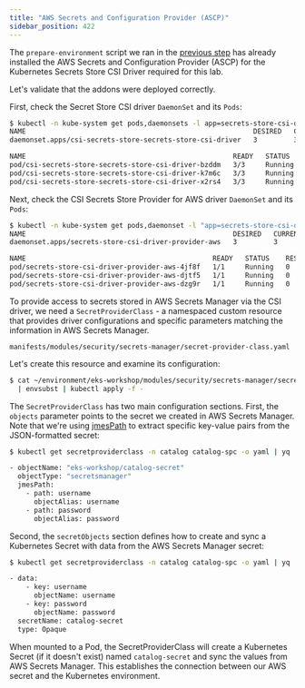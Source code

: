 ```yaml
---
title: "AWS Secrets and Configuration Provider (ASCP)"
sidebar_position: 422
---
```


The `prepare-environment` script we ran in the [previous step](./index.md) has already installed the AWS Secrets and Configuration Provider (ASCP) for the Kubernetes Secrets Store CSI Driver required for this lab.

Let's validate that the addons were deployed correctly.

First, check the Secret Store CSI driver `DaemonSet` and its `Pods`:

```bash
$ kubectl -n kube-system get pods,daemonsets -l app=secrets-store-csi-driver
NAME                                                        DESIRED   CURRENT   READY   UP-TO-DATE   AVAILABLE   NODE SELECTOR            AGE
daemonset.apps/csi-secrets-store-secrets-store-csi-driver   3         3         3       3            3           kubernetes.io/os=linux   3m57s

NAME                                                   READY   STATUS    RESTARTS   AGE
pod/csi-secrets-store-secrets-store-csi-driver-bzddm   3/3     Running   0          3m57s
pod/csi-secrets-store-secrets-store-csi-driver-k7m6c   3/3     Running   0          3m57s
pod/csi-secrets-store-secrets-store-csi-driver-x2rs4   3/3     Running   0          3m57s
```

Next, check the CSI Secrets Store Provider for AWS driver `DaemonSet` and its `Pods`:

```bash
$ kubectl -n kube-system get pods,daemonset -l "app=secrets-store-csi-driver-provider-aws"
NAME                                                   DESIRED   CURRENT   READY   UP-TO-DATE   AVAILABLE   NODE SELECTOR            AGE
daemonset.apps/secrets-store-csi-driver-provider-aws   3         3         3       3            3           kubernetes.io/os=linux   2m3s

NAME                                              READY   STATUS    RESTARTS   AGE
pod/secrets-store-csi-driver-provider-aws-4jf8f   1/1     Running   0          2m2s
pod/secrets-store-csi-driver-provider-aws-djtf5   1/1     Running   0          2m2s
pod/secrets-store-csi-driver-provider-aws-dzg9r   1/1     Running   0          2m2s
```

To provide access to secrets stored in AWS Secrets Manager via the CSI driver, we need a `SecretProviderClass` - a namespaced custom resource that provides driver configurations and specific parameters matching the information in AWS Secrets Manager.

```file
manifests/modules/security/secrets-manager/secret-provider-class.yaml
```

Let's create this resource and examine its configuration:

```bash
$ cat ~/environment/eks-workshop/modules/security/secrets-manager/secret-provider-class.yaml \
  | envsubst | kubectl apply -f -
```

The `SecretProviderClass` has two main configuration sections. First, the `objects` parameter points to the secret we created in AWS Secrets Manager. Note that we're using [jmesPath](https://jmespath.org/) to extract specific key-value pairs from the JSON-formatted secret:

```bash
$ kubectl get secretproviderclass -n catalog catalog-spc -o yaml | yq '.spec.parameters.objects'

- objectName: "eks-workshop/catalog-secret"
  objectType: "secretsmanager"
  jmesPath:
    - path: username
      objectAlias: username
    - path: password
      objectAlias: password
```

Second, the `secretObjects` section defines how to create and sync a Kubernetes Secret with data from the AWS Secrets Manager secret:

```bash
$ kubectl get secretproviderclass -n catalog catalog-spc -o yaml | yq '.spec.secretObjects'

- data:
    - key: username
      objectName: username
    - key: password
      objectName: password
  secretName: catalog-secret
  type: Opaque
```

When mounted to a Pod, the SecretProviderClass will create a Kubernetes Secret (if it doesn't exist) named `catalog-secret` and sync the values from AWS Secrets Manager. This establishes the connection between our AWS secret and the Kubernetes environment.
